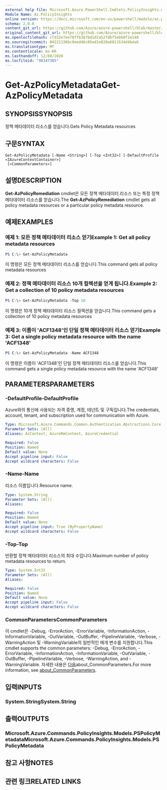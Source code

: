```yaml
---
external help file: Microsoft.Azure.PowerShell.Cmdlets.PolicyInsights.dll-Help.xml
Module Name: Az.PolicyInsights
online version: https://docs.microsoft.com/en-us/powershell/module/az.policyinsights/get-azpolicymetadata
schema: 2.0.0
content_git_url: https://github.com/Azure/azure-powershell/blob/master/src/PolicyInsights/PolicyInsights/help/Get-AzPolicyMetadata.md
original_content_git_url: https://github.com/Azure/azure-powershell/blob/master/src/PolicyInsights/PolicyInsights/help/Get-AzPolicyMetadata.md
ms.openlocfilehash: cfd32e7ee70ffb387bd1d2a52fdbf5eb60f2e148
ms.sourcegitcommit: 04221336bc9eed46c05ed1e828a6811534d4b4ab
ms.translationtype: MT
ms.contentlocale: ko-KR
ms.lasthandoff: 12/08/2020
ms.locfileid: "98347385"
---
```

# <span data-ttu-id="d94ec-101">Get-AzPolicyMetadata</span><span class="sxs-lookup"><span data-stu-id="d94ec-101">Get-AzPolicyMetadata</span></span>

## <span data-ttu-id="d94ec-102">SYNOPSIS</span><span class="sxs-lookup"><span data-stu-id="d94ec-102">SYNOPSIS</span></span>
<span data-ttu-id="d94ec-103">정책 메타데이터 리소스를 얻습니다.</span><span class="sxs-lookup"><span data-stu-id="d94ec-103">Gets Policy Metadata resources</span></span>

## <span data-ttu-id="d94ec-104">구문</span><span class="sxs-lookup"><span data-stu-id="d94ec-104">SYNTAX</span></span>

```
Get-AzPolicyMetadata [-Name <String>] [-Top <Int32>] [-DefaultProfile <IAzureContextContainer>]
 [<CommonParameters>]
```

## <span data-ttu-id="d94ec-105">설명</span><span class="sxs-lookup"><span data-stu-id="d94ec-105">DESCRIPTION</span></span>
<span data-ttu-id="d94ec-106">**Get-AzPolicyRemediation** cmdlet은 모든 정책 메타데이터 리소스 또는 특정 정책 메타데이터 리소스를 얻습니다.</span><span class="sxs-lookup"><span data-stu-id="d94ec-106">The **Get-AzPolicyRemediation** cmdlet gets all policy metadata resources or a particular policy metadata resource.</span></span>

## <span data-ttu-id="d94ec-107">예제</span><span class="sxs-lookup"><span data-stu-id="d94ec-107">EXAMPLES</span></span>

### <span data-ttu-id="d94ec-108">예제 1: 모든 정책 메타데이터 리소스 얻기</span><span class="sxs-lookup"><span data-stu-id="d94ec-108">Example 1: Get all policy metadata resources</span></span>
```powershell
PS C:\> Get-AzPolicyMetadata
```

<span data-ttu-id="d94ec-109">이 명령은 모든 정책 메타데이터 리소스를 얻습니다.</span><span class="sxs-lookup"><span data-stu-id="d94ec-109">This command gets all policy metadata resources</span></span>

### <span data-ttu-id="d94ec-110">예제 2: 정책 메타데이터 리소스 10개 컬렉션을 얻게 됩니다.</span><span class="sxs-lookup"><span data-stu-id="d94ec-110">Example 2: Get a collection of 10 policy metadata resources</span></span>
```powershell
PS C:\> Get-AzPolicyMetadata -Top 10
```

<span data-ttu-id="d94ec-111">이 명령은 10개 정책 메타데이터 리소스 컬렉션을 얻습니다.</span><span class="sxs-lookup"><span data-stu-id="d94ec-111">This command gets a collection of 10 policy metadata resources</span></span>

### <span data-ttu-id="d94ec-112">예제 3: 이름이 'ACF1348'인 단일 정책 메타데이터 리소스 얻기</span><span class="sxs-lookup"><span data-stu-id="d94ec-112">Example 3: Get a single policy metadata resource with the name 'ACF1348'</span></span>
```powershell
PS C:\> Get-AzPolicyMetadata -Name ACF1348
```

<span data-ttu-id="d94ec-113">이 명령은 이름이 'ACF1348'인 단일 정책 메타데이터 리소스를 얻습니다.</span><span class="sxs-lookup"><span data-stu-id="d94ec-113">This command gets a single policy metadata resource with the name 'ACF1348'</span></span>

## <span data-ttu-id="d94ec-114">PARAMETERS</span><span class="sxs-lookup"><span data-stu-id="d94ec-114">PARAMETERS</span></span>

### <span data-ttu-id="d94ec-115">-DefaultProfile</span><span class="sxs-lookup"><span data-stu-id="d94ec-115">-DefaultProfile</span></span>
<span data-ttu-id="d94ec-116">Azure와의 통신에 사용되는 자격 증명, 계정, 테넌트 및 구독입니다.</span><span class="sxs-lookup"><span data-stu-id="d94ec-116">The credentials, account, tenant, and subscription used for communication with Azure.</span></span>

```yaml
Type: Microsoft.Azure.Commands.Common.Authentication.Abstractions.Core.IAzureContextContainer
Parameter Sets: (All)
Aliases: AzContext, AzureRmContext, AzureCredential

Required: False
Position: Named
Default value: None
Accept pipeline input: False
Accept wildcard characters: False
```

### <span data-ttu-id="d94ec-117">-Name</span><span class="sxs-lookup"><span data-stu-id="d94ec-117">-Name</span></span>
<span data-ttu-id="d94ec-118">리소스 이름입니다.</span><span class="sxs-lookup"><span data-stu-id="d94ec-118">Resource name.</span></span>

```yaml
Type: System.String
Parameter Sets: (All)
Aliases:

Required: False
Position: Named
Default value: None
Accept pipeline input: True (ByPropertyName)
Accept wildcard characters: False
```

### <span data-ttu-id="d94ec-119">-Top</span><span class="sxs-lookup"><span data-stu-id="d94ec-119">-Top</span></span>
<span data-ttu-id="d94ec-120">반환할 정책 메타데이터 리소스의 최대 수입니다.</span><span class="sxs-lookup"><span data-stu-id="d94ec-120">Maximum number of policy metadata resources to return.</span></span>

```yaml
Type: System.Int32
Parameter Sets: (All)
Aliases:

Required: False
Position: Named
Default value: None
Accept pipeline input: False
Accept wildcard characters: False
```

### <span data-ttu-id="d94ec-121">CommonParameters</span><span class="sxs-lookup"><span data-stu-id="d94ec-121">CommonParameters</span></span>
<span data-ttu-id="d94ec-122">이 cmdlet은 -Debug, -ErrorAction, -ErrorVariable, -InformationAction, -InformationVariable, -OutVariable, -OutBuffer, -PipelineVariable, -Verbose, -WarningAction 및 -WarningVariable의 일반적인 매개 변수를 지원합니다.</span><span class="sxs-lookup"><span data-stu-id="d94ec-122">This cmdlet supports the common parameters: -Debug, -ErrorAction, -ErrorVariable, -InformationAction, -InformationVariable, -OutVariable, -OutBuffer, -PipelineVariable, -Verbose, -WarningAction, and -WarningVariable.</span></span> <span data-ttu-id="d94ec-123">자세한 내용은 [다음](http://go.microsoft.com/fwlink/?LinkID=113216)about_CommonParameters.</span><span class="sxs-lookup"><span data-stu-id="d94ec-123">For more information, see [about_CommonParameters](http://go.microsoft.com/fwlink/?LinkID=113216).</span></span>

## <span data-ttu-id="d94ec-124">입력</span><span class="sxs-lookup"><span data-stu-id="d94ec-124">INPUTS</span></span>

### <span data-ttu-id="d94ec-125">System.String</span><span class="sxs-lookup"><span data-stu-id="d94ec-125">System.String</span></span>

## <span data-ttu-id="d94ec-126">출력</span><span class="sxs-lookup"><span data-stu-id="d94ec-126">OUTPUTS</span></span>

### <span data-ttu-id="d94ec-127">Microsoft.Azure.Commands.PolicyInsights.Models.PSPolicyMetadata</span><span class="sxs-lookup"><span data-stu-id="d94ec-127">Microsoft.Azure.Commands.PolicyInsights.Models.PSPolicyMetadata</span></span>

## <span data-ttu-id="d94ec-128">참고 사항</span><span class="sxs-lookup"><span data-stu-id="d94ec-128">NOTES</span></span>

## <span data-ttu-id="d94ec-129">관련 링크</span><span class="sxs-lookup"><span data-stu-id="d94ec-129">RELATED LINKS</span></span>
